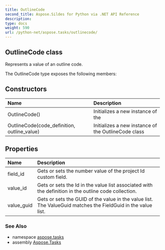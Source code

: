 ```yaml
---
title: OutlineCode
second_title: Aspose.Sildes for Python via .NET API Reference
description: 
type: docs
weight: 590
url: /python-net/aspose.tasks/outlinecode/
---
```


## OutlineCode class

Represents a value of an outline code.

The OutlineCode type exposes the following members:
## Constructors
| Name | Description |
| :- | :- |
|OutlineCode()|Initializes a new instance of the|
|OutlineCode(code_definition, outline_value)|Initializes a new instance of the OutlineCode class|
## Properties
| Name | Description |
| :- | :- |
|field_id|Gets or sets the number value of the project Id custom field.|
|value_id|Gets or sets the Id in the value list associated with the definition in the outline code collection.|
|value_guid|Gets or sets the GUID of the value in the value list. The ValueGuid matches the FieldGuid in the value list.|

### See Also

* namespace [aspose.tasks](/python-net/aspose.tasks/)
* assembly [Aspose.Tasks](/tasks/python-net/)

